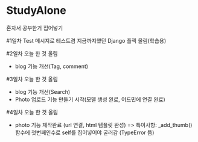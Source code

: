 # StudyAlone
혼자서 공부한거 집어넣기

#1일차
Test 메시지로 테스트겸 지금까지했던 Django 플젝 올림(학습용)

#2일차
오늘 한 것 올림
- blog 기능 개선(Tag, comment)

#3일차
오늘 한 것 올림
- blog 기능 개선(Search)
- Photo 업로드 기능 만들기 시작(모델 생성 완료, 어드민에 연결 완료)

#4일차
오늘 한 것 올림
- photo 기능 제작완료 (url 연결, html 템플릿 완성)
=> 특이사항: _add_thumb()함수에 첫번째인수로 self를 집어넣어야 굴러감 (TypeError 뜸) 
